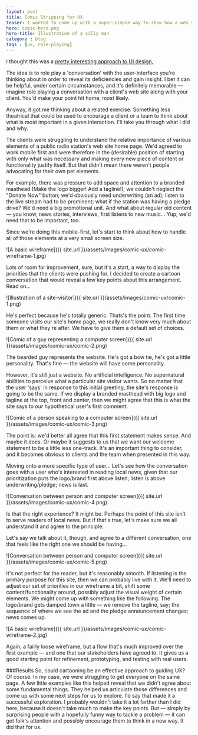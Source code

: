 ```yaml
---
layout: post
title: Comic Stripping for UX
teaser: I wanted to come up with a super-simple way to show how a web site expressed hierarchy, so I experimented with using a rudimentary form of comic strip.
hero: comic-hero.png
hero-title: Illustration of a silly man
category : blog
tags : [ux, role-playing]
---
```


I thought this was a <a href="http://uxmas.com/2012/ux-design-role-playing-and-micromoments">pretty interesting approach to UI design</a>, 

The idea is to role play a 'conversation' with the user-interface you're thinking about in order to reveal its deficiencies and gain insight. I bet it can be helpful, under certain circumstances, and it's definitely memorable — imagine role playing a conversation with a client's web site along with your client. You'd make your point hit home, most likely. 

Anyway, it got me thinking about a related exercise. Something less theatrical that could be used to encourage a client or a team to think about what is most important in a given interaction. I'll take you through what I did and why. 

The clients were struggling to understand the relative importance of various elements of a public radio station's web site home page. We'd agreed to work mobile first and were therefore in the (desirable) position of starting with only what was necessary and making every new piece of content or functionality justify itself. But that didn't mean there weren't people advocating for their own pet elements.

For example, there was pressure to add space and attention to a branded masthead (Make the logo bigger! Add a tagline!); we couldn't neglect the "Donate Now" button; we'd obviously need underwriting (an ad); listen to the live stream had to be prominent; what if the station was having a pledge drive? We'd need a big promotional unit. And what about regular old content — you know, news stories, interviews, first listens to new music… Yup, we'd need that to be important, too.

Since we're doing this mobile-first, let's start to think about how to handle all of those elements at a very small screen size.  

![A basic wireframe]({{ site.url }}/assets/images/comic-ux/comic-wireframe-1.jpg)

Lots of room for improvement, sure, but it's a start, a way to display the priorities that the clients were pushing for. I decided to create a cartoon conversation that would reveal a few key points about this arrangement. Read on...

![Illustration of a site-visitor]({{ site.url }}/assets/images/comic-ux/comic-1.png)

He's perfect because he's totally generic. Thats's the point. The first time someone visits our site's home page, we really don't know very much about them or what they're after. We have to give them a default set of choices. 

![Comic of a guy representing a computer screen]({{ site.url }}/assets/images/comic-ux/comic-2.png)


The bearded guy represents the website. He's got a bow tie, he's got a little personality. That's fine — the website will have some personality. 

However, it's still just a website. No artificial intelligence. No supernatural abilities to perceive what a particular site visitor wants. So no matter that the user 'says' in response to this initial greeting, the site's response is going to be the same. If we display a branded masthead with big logo and tagline at the top, front and center, then we might agree that this is what the site says to our hypothetical user's first comment:

![Comic of a person speaking to a computer screen]({{ site.url }}/assets/images/comic-ux/comic-3.png)


The point is: we'd better all agree that this first statement makes sense. And maybe it does. Or maybe it suggests to us that we want our welcome statement to be a little less one-track. It's an important thing to consider, and it becomes obvious to clients and the team when presented in this way. 

Moving onto a more specific type of user… Let's see how the conversation goes with a user who's interested in reading local news, given that our prioritization puts the logo/brand first above listen; listen is above underwriting/pledge; news is last.

![Conversation between person and computer screen]({{ site.url }}/assets/images/comic-ux/comic-4.png)


Is that the right experience? It might be. Perhaps the point of this site isn't to serve readers of local news. But if that's true, let's make sure we all understand it and agree to the principle. 

Let's say we talk about it, though, and agree to a different conversation, one that feels like the right one we should be having…

![Conversation between person and computer screen]({{ site.url }}/assets/images/comic-ux/comic-5.png)

It's not perfect for the reader, but it's reasonably smooth. If listening is the primary purpose for this site, then we can probably live with it. We'll need to adjust our set of priorities in our wireframe a bit, shift some content/functionality around, possibly adjust the visual weight of certain elements. We might come up with something like the following. The logo/brand gets damped town a little — we remove the tagline, say; the sequence of where we see the ad and the pledge announcement changes; news comes up. 

![A basic wireframe]({{ site.url }}/assets/images/comic-ux/comic-wireframe-2.jpg)


Again, a fairly loose wireframe, but a flow that's much improved over the first example — and one that our stakeholders have agreed to. It gives us a good starting point for refinement, prototyping, and testing with real users.

###Results
So, could cartooning be an effective approach to guiding UX? Of course. In my case, we were struggling to get everyone on the same page. A few little examples like this helped reveal that we didn't agree about some fundamental things. They helped us articulate those differences and come up with some next steps for us to explore. I'd say that made it a successful exploration. I probably wouldn't take it a lot farther than I did here, because it doesn't take much to make the key points. But — simply by surprising people with a hopefully funny way to tackle a problem — it can get folk's attention and possibly encourage them to think in a new way. It did that for us.

#